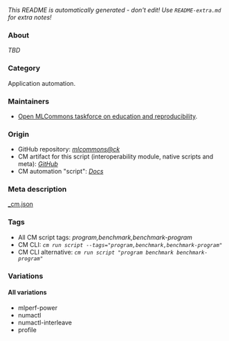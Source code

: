 *This README is automatically generated - don't edit! Use `README-extra.md` for extra notes!*

### About

*TBD*

### Category

Application automation.

### Maintainers

* [Open MLCommons taskforce on education and reproducibility](https://github.com/mlcommons/ck/blob/master/docs/mlperf-education-workgroup.md).

### Origin

* GitHub repository: *[mlcommons@ck](https://github.com/mlcommons/ck/tree/master/cm-mlops)*
* CM artifact for this script (interoperability module, native scripts and meta): *[GitHub](https://github.com/mlcommons/ck/tree/master/cm-mlops/script/benchmark-program)*
* CM automation "script": *[Docs](https://github.com/octoml/ck/blob/master/docs/list_of_automations.md#script)*


### Meta description
[_cm.json](_cm.json)


### Tags
* All CM script tags: *program,benchmark,benchmark-program*
* CM CLI: *`cm run script --tags="program,benchmark,benchmark-program"`*
* CM CLI alternative: *`cm run script "program benchmark benchmark-program"`*


### Variations
#### All variations
* mlperf-power
* numactl
* numactl-interleave
* profile